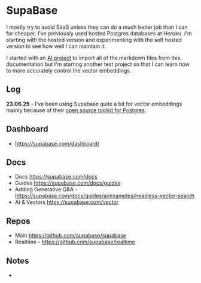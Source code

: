 # SupaBase

I mostly try to avoid SaaS unless they can do a much better job than I can for cheaper. I've previously used hosted Postgres databases at Heroku. I'm starting with the hosted version and experimenting with the self hosted version to see how well I can maintain it.

I started with an [AI project](/ai) to import all of the markdown files from this documentation but I'm starting another test project so that I can learn how to more accurately control the vector embeddings.

## Log

**23.06.25** - I've been using Supabase quite a bit for vector embeddings mainly because of their [open source toolkit for Postgres](https://supabase.com/vector). 

## Dashboard 

- https://supabase.com/dashboard/

## Docs

- Docs https://supabase.com/docs
- Guides https://supabase.com/docs/guides
 - Adding Generative Q&A - https://supabase.com/docs/guides/ai/examples/headless-vector-search
- AI & Vectors https://supabase.com/vector

## Repos

- Main https://github.com/supabase/supabase
- Realtime - https://github.com/supabase/realtime

## Notes

-
